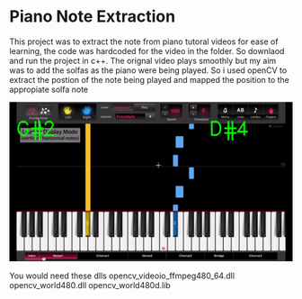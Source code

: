 # Piano Note Extraction
This project was to extract the note from piano tutoral videos for ease of learning, the code was hardcoded for the video in the folder.
So downlaod and run the project in c++. The orignal video plays smoothly but my aim was to add the solfas as the piano were being played.
So i used openCV to extract the postion of the note being played and mapped the position to the appropiate solfa note

<img src="playing.gif"/>

You would need these dlls 
opencv_videoio_ffmpeg480_64.dll
opencv_world480.dll
opencv_world480d.lib
